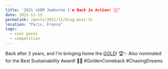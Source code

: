 ```yaml
---
title: '2021 iGEM Jamboree I'm Back in Action! 💓💥'
date: 2021-11-13
permalink: /posts/2021/11/blog-post-3/
location: "Paris, France"
tags:
  - cool posts
  - competition
---
```


Back after 2 years, and I'm bringing home the [GOLD](https://ziweiwuzw.github.io/Personal-Homepage/files/2021iGEM.pdf)! 🏆✨ Also nominated for the Best Sustainability Award! 🌱🥇 #GoldenComeback #ChasingDreams
